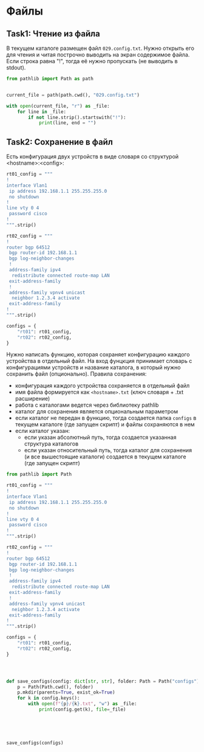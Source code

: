 # Файлы

## Task1: Чтение из файла

В текущем каталоге размещен файл `029.config.txt`. Нужно открыть его для чтения и читая построчно выводить на экран содержимое файла. Если строка равна "!", тогда её нужно пропускать (не выводить в stdout).

```python
from pathlib import Path as path


current_file = path(path.cwd(), "029.config.txt")

with open(current_file, "r") as _file:
    for line in _file:
        if not line.strip().startswith("!"): 
            print(line, end = "")

```

## Task2: Сохранение в файл

Есть конфигурация двух устройств в виде словаря со структурой \<hostname\>:\<config\>:

```python
rt01_config = """
!
interface Vlan1
 ip address 192.168.1.1 255.255.255.0
 no shutdown
!
line vty 0 4
 password cisco
!
""".strip()

rt02_config = """
!
router bgp 64512
 bgp router-id 192.168.1.1
 bgp log-neighbor-changes
 !
 address-family ipv4
  redistribute connected route-map LAN
 exit-address-family
 !
 address-family vpnv4 unicast
  neighbor 1.2.3.4 activate
 exit-address-family
!
""".strip()

configs = {
    "rt01": rt01_config,
    "rt02": rt02_config,
}
```

Нужно написать функцию, которая сохраняет конфигурацию каждого устройства в отдельный файл. На вход фунцкция принимает словарь с конфигурациями устройств и название каталога, в который нужно сохранить файл (опционально). Правила сохранения:

- конфигурация каждого устройства сохраняется в отдельный файл
- имя файла формируется как `<hostname>.txt` (ключ словаря + .txt расширение)
- работа с каталогами ведется через библиотеку pathlib
- каталог для сохранения является опциональным параметром
- если каталог не передан в функцию, тогда создается папка `configs` в текущем каталоге (где запущен скрипт) и файлы сохраняются в нем
- если каталог указан:
  - если указан абсолютный путь, тогда создается указанная структура каталогов
  - если указан относительный путь, тогда каталог для сохранения (и все вышестоящие каталоги) создается в текущем каталоге (где запущен скрипт)

```python
from pathlib import Path

rt01_config = """
!
interface Vlan1
 ip address 192.168.1.1 255.255.255.0
 no shutdown
!
line vty 0 4
 password cisco
!
""".strip()

rt02_config = """
!
router bgp 64512
 bgp router-id 192.168.1.1
 bgp log-neighbor-changes
 !
 address-family ipv4
  redistribute connected route-map LAN
 exit-address-family
 !
 address-family vpnv4 unicast
  neighbor 1.2.3.4 activate
 exit-address-family
!
""".strip()

configs = {
    "rt01": rt01_config,
    "rt02": rt02_config,
}




def save_configs(config: dict[str, str], folder: Path = Path("configs")) -> None:
    p = Path(Path.cwd(), folder)
    p.mkdir(parents=True, exist_ok=True)
    for k in config.keys():
        with open(f"{p}/{k}.txt", "w") as _file:
            print(config.get(k), file=_file)
        
    
    
    

save_configs(configs)

```
